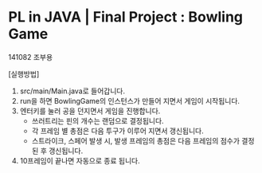 # PL in JAVA | Final Project : Bowling Game #
141082 조부용

[실행방법]<br>
1. src/main/Main.java로 들어갑니다.<br>
2. run을 하면 BowlingGame의 인스턴스가 만들어 지면서 게임이 시작됩니다.<br>
3. 엔터키를 눌러 공을 던지면서 게임을 진행합니다.<br>
	- 쓰러트리는 핀의 개수는 랜덤으로 결정됩니다.<br>
	- 각 프레임 별 총점은 다음 투구가 이루어 지면서 갱신됩니다.<br>
	- 스트라이크, 스페어 발생 시, 발생 프레임의 총점은 다음 프레임의 점수가 결정된 후 갱신됩니다.<br>
4. 10프레임이 끝나면 자동으로 종료 됩니다.<br>
